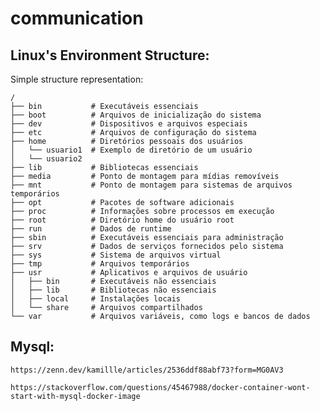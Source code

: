 # communication

## Linux's Environment Structure:
Simple structure representation:

    /
    ├── bin           # Executáveis essenciais
    ├── boot          # Arquivos de inicialização do sistema
    ├── dev           # Dispositivos e arquivos especiais
    ├── etc           # Arquivos de configuração do sistema
    ├── home          # Diretórios pessoais dos usuários
    │   └── usuario1  # Exemplo de diretório de um usuário
    │   └── usuario2
    ├── lib           # Bibliotecas essenciais
    ├── media         # Ponto de montagem para mídias removíveis
    ├── mnt           # Ponto de montagem para sistemas de arquivos temporários
    ├── opt           # Pacotes de software adicionais
    ├── proc          # Informações sobre processos em execução
    ├── root          # Diretório home do usuário root
    ├── run           # Dados de runtime
    ├── sbin          # Executáveis essenciais para administração
    ├── srv           # Dados de serviços fornecidos pelo sistema
    ├── sys           # Sistema de arquivos virtual
    ├── tmp           # Arquivos temporários
    ├── usr           # Aplicativos e arquivos de usuário
    │   ├── bin       # Executáveis não essenciais
    │   ├── lib       # Bibliotecas não essenciais
    │   ├── local     # Instalações locais
    │   └── share     # Arquivos compartilhados
    └── var           # Arquivos variáveis, como logs e bancos de dados

## Mysql:

    https://zenn.dev/kamillle/articles/2536ddf88abf73?form=MG0AV3

    https://stackoverflow.com/questions/45467988/docker-container-wont-start-with-mysql-docker-image
